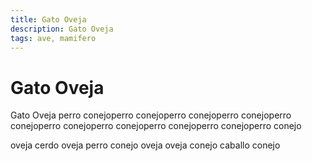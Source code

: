 ```yaml
---
title: Gato Oveja
description: Gato Oveja
tags: ave, mamifero
---
```


# Gato Oveja

Gato Oveja perro conejoperro conejoperro conejoperro conejoperro conejoperro conejoperro conejoperro conejoperro conejoperro conejo

oveja cerdo oveja perro conejo oveja oveja conejo caballo conejo